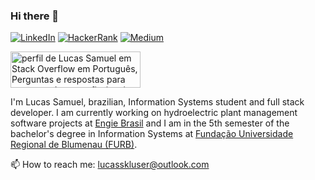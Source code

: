 ### Hi there 👋
[![LinkedIn](https://img.shields.io/badge/LinkedIn-lucasskluser-blue?logo=linkedin)](https://www.linkedin.com/in/lucasskluser)
[![HackerRank](https://img.shields.io/badge/HackerRank-lucasskluser-green?logo=hackerrank)](https://www.hackerrank.com/lucasskluser)
[![Medium](https://img.shields.io/badge/Medium-lucasskluser-yellow)](https://lucasskluser.medium.com)

<a href="https://pt.stackoverflow.com/users/165800/lucas-samuel"><img src="https://pt.stackoverflow.com/users/flair/165800.png" width="208" height="58" alt="perfil de Lucas Samuel em Stack Overflow em Portugu&#234;s, Perguntas e respostas para programadores profissionais e entusiastas" title="perfil de Lucas Samuel em Stack Overflow em Portugu&#234;s, Perguntas e respostas para programadores profissionais e entusiastas"></a>

I'm Lucas Samuel, brazilian, Information Systems student and full stack developer. I am currently working on hydroelectric plant management software projects at [Engie Brasil](https://www.engie.com) and I am in the 5th semester of the bachelor's degree in Information Systems at [Fundação Universidade Regional de Blumenau (FURB)](https://www.furb.br).

📫 How to reach me: [lucasskluser@outlook.com](mailto:lucasskluser@outlook.com)
